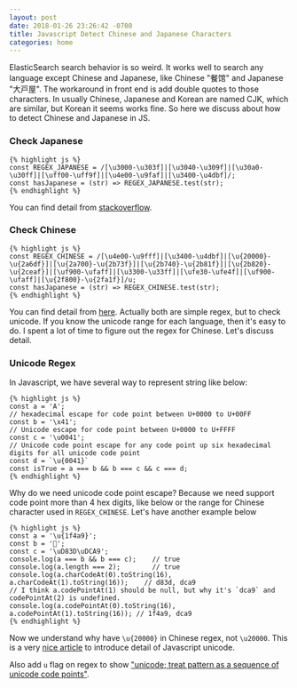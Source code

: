 ```yaml
---
layout: post
date: 2018-01-26 23:26:42 -0700
title: Javascript Detect Chinese and Japanese Characters
categories: home
---
```


ElasticSearch search behavior is so weird. It works well to search any language except Chinese and Japanese, like Chinese "餐馆" and Japanese "大戸屋". The workaround in front end is add double quotes to those characters. In usually Chinese, Japanese and Korean are named CJK, which are similar, but Korean it seems works fine. So here we discuss about how to detect Chinese and Japanese in JS.

###  Check Japanese

    {% highlight js %}
    const REGEX_JAPANESE = /[\u3000-\u303f]|[\u3040-\u309f]|[\u30a0-\u30ff]|[\uff00-\uff9f]|[\u4e00-\u9faf]|[\u3400-\u4dbf]/;
    const hasJapanese = (str) => REGEX_JAPANESE.test(str);
    {% endhighlight %}

You can find detail from [stackoverflow](https://stackoverflow.com/a/15034560).

### Check Chinese

    {% highlight js %}
    const REGEX_CHINESE = /[\u4e00-\u9fff]|[\u3400-\u4dbf]|[\u{20000}-\u{2a6df}]|[\u{2a700}-\u{2b73f}]|[\u{2b740}-\u{2b81f}]|[\u{2b820}-\u{2ceaf}]|[\uf900-\ufaff]|[\u3300-\u33ff]|[\ufe30-\ufe4f]|[\uf900-\ufaff]|[\u{2f800}-\u{2fa1f}]/u;
    const hasJapanese = (str) => REGEX_CHINESE.test(str);
    {% endhighlight %}

You can find detail from [here](https://github.com/alsotang/is-chinese/blob/master/ischinese.js). Actually both are simple regex, but to check unicode. If you know the unicode range for each language, then it's easy to do. I spent a lot of time to figure out the regex for Chinese. Let's discuss detail.

### Unicode Regex

In Javascript, we have several way to represent string like below:

    {% highlight js %}
    const a = 'A';
    // hexadecimal escape for code point between U+0000 to U+00FF
    const b = '\x41';
    // Unicode escape for code point between U+0000 to U+FFFF
    const c = '\u0041';
    // Unicode code point escape for any code point up six hexadecimal digits for all unicode code point
    const d = `\u{0041}`
    const isTrue = a === b && b === c && c === d;
    {% endhighlight %}

Why do we need unicode code point escape? Because we need support code point more than 4 hex digits, like below or the range for Chinese character used in `REGEX_CHINESE`. Let's have another example below

    {% highlight js %}
    const a = '\u{1f4a9}';
    const b = '💩';
    const c = '\uD83D\uDCA9';
    console.log(a === b && b === c);    // true
    console.log(a.length === 2);        // true
    console.log(a.charCodeAt(0).toString(16), a.charCodeAt(1).toString(16));    // d83d, dca9
    // I think a.codePointAt(1) should be null, but why it's `dca9` and codePointAt(2) is undefined.
    console.log(a.codePointAt(0).toString(16), a.codePointAt(1).toString(16)); // 1f4a9, dca9
    {% endhighlight %}

Now we understand why have `\u{20000}` in Chinese regex, not `\u20000`. This is a very [nice article](https://mathiasbynens.be/notes/javascript-unicode#regex) to introduce detail of Javascript unicode.

Also add `u` flag on regex to show ["unicode; treat pattern as a sequence of unicode code points"](https://developer.mozilla.org/en-US/docs/Web/JavaScript/Reference/Global_Objects/RegExp).